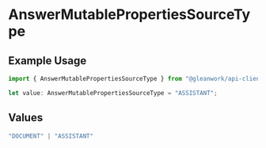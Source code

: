 # AnswerMutablePropertiesSourceType

## Example Usage

```typescript
import { AnswerMutablePropertiesSourceType } from "@gleanwork/api-client/models/components";

let value: AnswerMutablePropertiesSourceType = "ASSISTANT";
```

## Values

```typescript
"DOCUMENT" | "ASSISTANT"
```